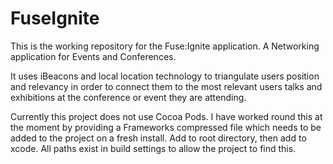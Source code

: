 # FuseIgnite

This is the working repository for the Fuse:Ignite application. A Networking application for Events and Conferences.

It uses iBeacons and local location technology to triangulate users position and relevancy in order to connect them to the most relevant users talks and exhibitions at the conference or event they are attending.

Currently this project does not use Cocoa Pods. I have worked round this at the moment by providing a Frameworks compressed file which needs to be added to the project on a fresh install. Add to root directory, then add to xcode. All paths exist in build settings to allow the project to find this.

